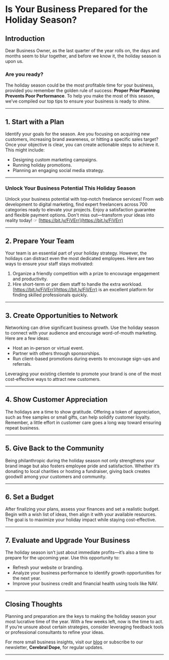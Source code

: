 # Is Your Business Prepared for the Holiday Season?

## Introduction

Dear Business Owner, as the last quarter of the year rolls on, the days and months seem to blur together, and before we know it, the holiday season is upon us.

### Are you ready?

The holiday season could be the most profitable time for your business, provided you remember the golden rule of success: **Proper Prior Planning Prevents Poor Performance**. To help you make the most of this season, we’ve compiled our top tips to ensure your business is ready to shine.

---

## 1. Start with a Plan

Identify your goals for the season. Are you focusing on acquiring new customers, increasing brand awareness, or hitting a specific sales target? Once your objective is clear, you can create actionable steps to achieve it. This might include:

- Designing custom marketing campaigns.
- Running holiday promotions.
- Planning an engaging social media strategy.

---

### Unlock Your Business Potential This Holiday Season  
Unlock your business potential with top-notch freelance services! From web development to digital marketing, find expert freelancers across 700 categories ready to elevate your projects. Enjoy a satisfaction guarantee and flexible payment options. Don't miss out—transform your ideas into reality today! ☞ [https://bit.ly/FiVErr](https://bit.ly/FiVErr)

---

## 2. Prepare Your Team

Your team is an essential part of your holiday strategy. However, the holidays can distract even the most dedicated employees. Here are two ways to ensure your staff stays motivated:

1. Organize a friendly competition with a prize to encourage engagement and productivity.
2. Hire short-term or per diem staff to handle the extra workload. [https://bit.ly/FiVErr](https://bit.ly/FiVErr) is an excellent platform for finding skilled professionals quickly.

---

## 3. Create Opportunities to Network

Networking can drive significant business growth. Use the holiday season to connect with your audience and encourage word-of-mouth marketing. Here are a few ideas:

- Host an in-person or virtual event.
- Partner with others through sponsorships.
- Run client-based promotions during events to encourage sign-ups and referrals.

Leveraging your existing clientele to promote your brand is one of the most cost-effective ways to attract new customers.

---

## 4. Show Customer Appreciation

The holidays are a time to show gratitude. Offering a token of appreciation, such as free samples or small gifts, can help solidify customer loyalty. Remember, a little effort in customer care goes a long way toward ensuring repeat business.

---

## 5. Give Back to the Community

Being philanthropic during the holiday season not only strengthens your brand image but also fosters employee pride and satisfaction. Whether it’s donating to local charities or hosting a fundraiser, giving back creates goodwill among your customers and community.

---

## 6. Set a Budget

After finalizing your plans, assess your finances and set a realistic budget. Begin with a wish list of ideas, then align it with your available resources. The goal is to maximize your holiday impact while staying cost-effective.

---

## 7. Evaluate and Upgrade Your Business

The holiday season isn’t just about immediate profits—it’s also a time to prepare for the upcoming year. Use this opportunity to:

- Refresh your website or branding.
- Analyze your business performance to identify growth opportunities for the next year.
- Improve your business credit and financial health using tools like NAV.

---

## Closing Thoughts

Planning and preparation are the keys to making the holiday season your most lucrative time of the year. With a few weeks left, now is the time to act. If you’re unsure about certain strategies, consider leveraging feedback tools or professional consultants to refine your ideas.

For more small business insights, visit our [blog](https://thebootstrapgenius.com/blog/) or subscribe to our newsletter, **Cerebral Dope**, for regular updates.

---
